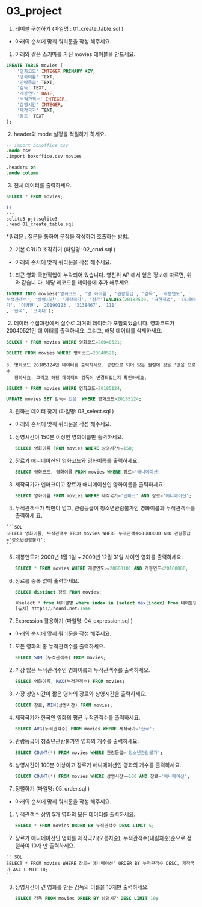# 03_project

1. 테이블 구성하기 (파일명 : 01_create_table.sql )

  * 아래의 순서에 맞춰 쿼리문을 작성 해주세요.

  1. 아래와 같은 스키마를 가진 movies 테이블을 만드세요.

```sql
CREATE TABLE movies (
    '영화코드' INTEGER PRIMARY KEY,
    '영화이름' TEXT,
    '관람등급' TEXT,
    '감독' TEXT,
    '개봉연도' DATE,
    '누적관객수' INTEGER,
    '상영시간' INTEGER,
    '제작국가' TEXT,
    '장르' TEXT
);
```

​	2. header와 mode 설정을 적절하게 하세요.

```sql
-- import boxoffice csv
.mode csv
.import boxoffice.csv movies

.headers on
.mode column

```

​	3. 전체 데이터를 출력하세요.

```sql
SELECT * FROM movies;
```



```bash
ls
---
sqlite3 pjt.sqlite3
.read 01_create_table.sql
```

*쿼리문 : 질문을 통하여 문장을 작성하여 호출하는 방법.



2. 기본 CRUD 조작하기 (파일명: 02_crud.sql )

  * 아래의 순서에 맞춰 쿼리문을 작성 해주세요.

  1. 최근 영화 극한직업이 누락되어 있습니다. 영진위 API에서 얻은 정보에 따르면, 위와 같습니
    다. 해당 레코드를 테이블에 추가 해주세요.

```sql
INSERT INTO movies('영화코드', '영 화이름', '관람등급', '감독', '개봉연도', ' 
누적관객수', '상영시간', '제작국가', '장르')VALUES(20182530, '극한직업', '15세이상관람
가', '이병헌', '20190123', '3138467', '111'
, '한국', '코미디');                 
```



​	2. 데이터 수집과정에서 실수로 과거의 데이터가 포함되었습니다. 영화코드가 20040521인 데
이터를 출력하세요. 그리고, 해당 데이터를 삭제하세요. 

```sql
SELECT * FROM movies WHERE 영화코드=20040521;

DELETE FROM movies WHERE 영화코드=20040521;
```



   	3. 영화코드 20185124인 데이터를 출력하세요. 공란으로 되어 있는 컬럼에 값을 '없음'으로 수
       정하세요. 그리고 해당 데이터의 감독이 변경되었는지 확인하세요.

```SQL
SELECT * FROM movies WHERE 영화코드=20185124;

UPDATE movies SET 감독='없음' WHERE 영화코드=20185124;
```



3. 원하는 데이터 찾기 (파일명: 03_select.sql )

  * 아래의 순서에 맞춰 쿼리문을 작성 해주세요.

  1. 상영시간이 150분 이상인 영화이름만 출력하세요.

     ```sql
     SELECT 영화이름 FROM movies WHERE 상영시간>=150;
     ```

     

  2. 장르가 애니메이션인 영화코드와 영화이름를 출력하세요.

     ```sql
     SELECT 영화코드, 영화이름 FROM movies WHERE 장르='애니메이션;
     ```

     

  3. 제작국가가 덴마크이고 장르가 애니메이션인 영화이름을 출력하세요.

     ```SQL
     SELECT 영화이름 FROM movies WHERE 제작국가='덴마크' AND 장르='애니메이션';
     ```

     

     

  4. 누적관객수가 백만이 넘고, 관람등급이 청소년관람불가인 영화이름과 누적관객수를 출력하세
    요.

    ```SQL
    SELECT 영화이름, 누적관객수 FROM movies WHERE 누적관객수>1000000 AND 관람등급='청소년관람불가';
    ```

    

  5. 개봉연도가 2000년 1월 1일 ~ 2009년 12월 31일 사이인 영화를 출력하세요.

     ```SQL
     SELECT * FROM movies WHERE 개봉연도>=20000101 AND 개봉연도<20100000;
     ```

     

  6. 장르를 중복 없이 출력하세요.

     ```sql
     SELECT distinct 장르 FROM movies;   
     
     ※select * from 테이블명 where index in (select max(index) from 테이블명 group by 제목)
     [출처] https://hooni.net/1566
     
     
     ```

4. Expression 활용하기 (파일명: 04_expression.sql )

  * 아래의 순서에 맞춰 쿼리문을 작성 해주세요.

  1. 모든 영화의 총 누적관객수를 출력하세요.

     ```sql
     SELECT SUM (누적관객수) FROM movies;
     ```

     

  2. 가장 많은 누적관객수인 영화이름과 누적관객수를 출력하세요.

     ```sql
     SELECT 영화이름, MAX(누적관객수) FROM movies;
     ```

     

  3. 가장 상영시간이 짧은 영화의 장르와 상영시간을 출력하세요.

     ```sql
     SELECT 장르, MIN(상영시간) FROM movies;
     ```

     

  4. 제작국가가 한국인 영화의 평균 누적관객수를 출력하세요.

     ```sql
     SELECT AVG(누적관객수) FROM movies WHERE 제작국가='한국';
     ```

     

  5. 관람등급이 청소년관람불가인 영화의 개수를 출력하세요.

     ```sql
     SELECT COUNT(*) FROM movies WHERE 관람등급='청소년관람불가';
     ```

     

  6. 상영시간이 100분 이상이고 장르가 애니메이션인 영화의 개수를 출력하세요.

     ```sql
     SELECT COUNT(*) FROM movies WHERE 상영시간>=100 AND 장르='애니메이션';
     ```



5. 정렬하기 (파일명: 05_order.sql )

  * 아래의 순서에 맞춰 쿼리문을 작성 해주세요.

  1. 누적관객수 상위 5개 영화의 모든 데이터를 출력하세요.

      ```SQL
     SELECT * FROM movies ORDER BY 누적관객수 DESC LIMIT 5;
      ```

     

  2. 장르가 애니메이션인 영화를 제작국가(오름차순), 누적관객수(내림차순)순으로 정렬하여 10개
    만 출력하세요.

    ```SQL
    SELECT * FROM movies WHERE 장르='애니메이션' ORDER BY 누적관객수 DESC, 제작국가 ASC LIMIT 10;
    ```

    

  3. 상영시간이 긴 영화를 만든 감독의 이름을 10개만 출력하세요.

     ```SQL
     SELECT 감독 FROM movies ORDER BY 상영시간 DESC LIMIT 10;
     ```

     